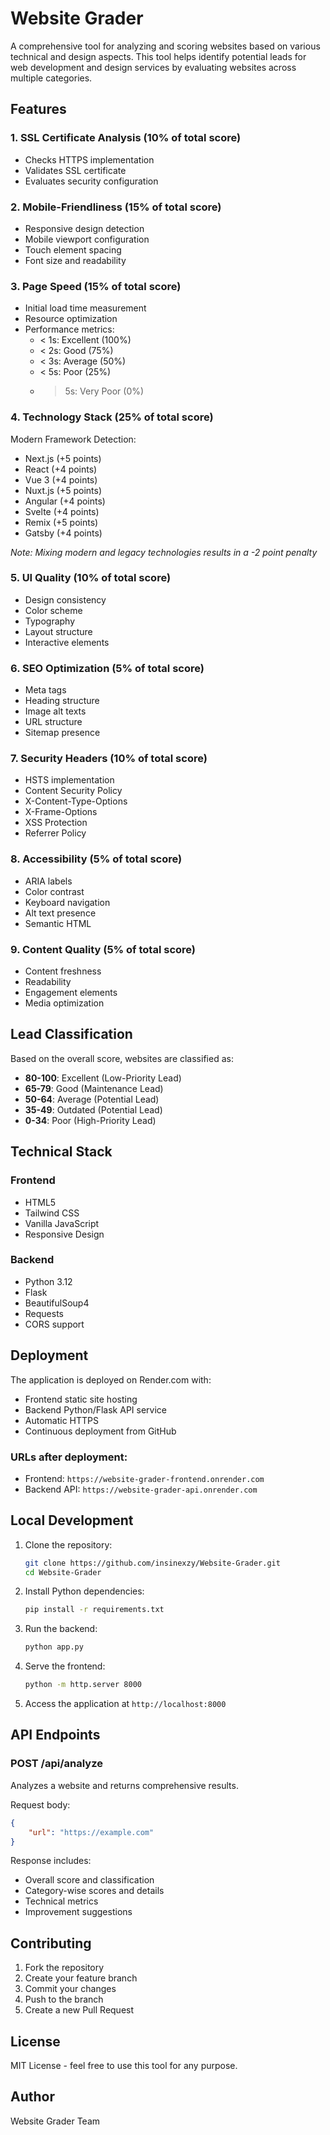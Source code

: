 # Website Grader

A comprehensive tool for analyzing and scoring websites based on various technical and design aspects. This tool helps identify potential leads for web development and design services by evaluating websites across multiple categories.

## Features

### 1. SSL Certificate Analysis (10% of total score)
- Checks HTTPS implementation
- Validates SSL certificate
- Evaluates security configuration

### 2. Mobile-Friendliness (15% of total score)
- Responsive design detection
- Mobile viewport configuration
- Touch element spacing
- Font size and readability

### 3. Page Speed (15% of total score)
- Initial load time measurement
- Resource optimization
- Performance metrics:
  - < 1s: Excellent (100%)
  - < 2s: Good (75%)
  - < 3s: Average (50%)
  - < 5s: Poor (25%)
  - > 5s: Very Poor (0%)

### 4. Technology Stack (25% of total score)
Modern Framework Detection:
- Next.js (+5 points)
- React (+4 points)
- Vue 3 (+4 points)
- Nuxt.js (+5 points)
- Angular (+4 points)
- Svelte (+4 points)
- Remix (+5 points)
- Gatsby (+4 points)

*Note: Mixing modern and legacy technologies results in a -2 point penalty*

### 5. UI Quality (10% of total score)
- Design consistency
- Color scheme
- Typography
- Layout structure
- Interactive elements

### 6. SEO Optimization (5% of total score)
- Meta tags
- Heading structure
- Image alt texts
- URL structure
- Sitemap presence

### 7. Security Headers (10% of total score)
- HSTS implementation
- Content Security Policy
- X-Content-Type-Options
- X-Frame-Options
- XSS Protection
- Referrer Policy

### 8. Accessibility (5% of total score)
- ARIA labels
- Color contrast
- Keyboard navigation
- Alt text presence
- Semantic HTML

### 9. Content Quality (5% of total score)
- Content freshness
- Readability
- Engagement elements
- Media optimization

## Lead Classification

Based on the overall score, websites are classified as:
- **80-100**: Excellent (Low-Priority Lead)
- **65-79**: Good (Maintenance Lead)
- **50-64**: Average (Potential Lead)
- **35-49**: Outdated (Potential Lead)
- **0-34**: Poor (High-Priority Lead)

## Technical Stack

### Frontend
- HTML5
- Tailwind CSS
- Vanilla JavaScript
- Responsive Design

### Backend
- Python 3.12
- Flask
- BeautifulSoup4
- Requests
- CORS support

## Deployment

The application is deployed on Render.com with:
- Frontend static site hosting
- Backend Python/Flask API service
- Automatic HTTPS
- Continuous deployment from GitHub

### URLs after deployment:
- Frontend: `https://website-grader-frontend.onrender.com`
- Backend API: `https://website-grader-api.onrender.com`

## Local Development

1. Clone the repository:
   ```bash
   git clone https://github.com/insinexzy/Website-Grader.git
   cd Website-Grader
   ```

2. Install Python dependencies:
   ```bash
   pip install -r requirements.txt
   ```

3. Run the backend:
   ```bash
   python app.py
   ```

4. Serve the frontend:
   ```bash
   python -m http.server 8000
   ```

5. Access the application at `http://localhost:8000`

## API Endpoints

### POST /api/analyze
Analyzes a website and returns comprehensive results.

Request body:
```json
{
    "url": "https://example.com"
}
```

Response includes:
- Overall score and classification
- Category-wise scores and details
- Technical metrics
- Improvement suggestions

## Contributing

1. Fork the repository
2. Create your feature branch
3. Commit your changes
4. Push to the branch
5. Create a new Pull Request

## License

MIT License - feel free to use this tool for any purpose.

## Author

Website Grader Team 